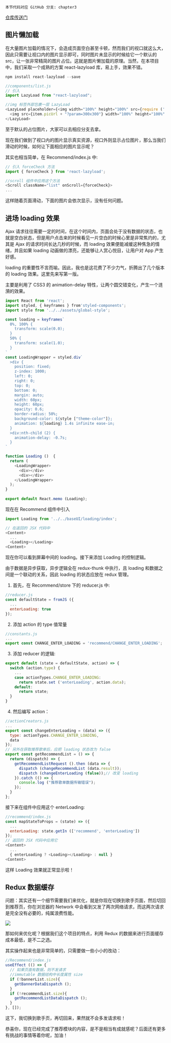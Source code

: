 ```!
本节代码对应 GitHub 分支: chapter3
```
[仓库传送门](https://github.com/sanyuan0704/react-cloud-music/tree/chapter3)

## 图片懒加载
在大量图片加载的情况下，会造成页面空白甚至卡顿，然而我们的视口就这么大，因此只需要让视口内的图片显示即可，同时图片未显示的时候给它一个默认的 src，让一张非常精简的图片占位。这就是图片懒加载的原理。当然，在本项目中，我们采取一个成熟的方案 react-lazyload 库，易上手，效果不错。

```js
npm install react-lazyload --save
```

```js
//components/list.js
// 引入
import LazyLoad from "react-lazyload";

//img 标签外部包裹一层 LazyLoad
<LazyLoad placeholder={<img width="100%" height="100%" src={require ('./music.png')} alt="music"/>}>
  <img src={item.picUrl + "?param=300x300"} width="100%" height="100%" alt="music"/>
</LazyLoad>
```
至于默认的占位图片，大家可以去相应分支去拿。

现在我们做到了视口内的图片显示真实资源，视口外则显示占位图片，那么当我们滑动的时候，如何让下面相应的图片显示呢？

其实也相当简单，在 Recommend/index.js 中:
```js
// 引入 forceCheck 方法
import { forceCheck } from 'react-lazyload';

//scroll 组件中应用这个方法
<Scroll className="list" onScroll={forceCheck}>
...
```
这样随着页面滑动，下面的图片会依次显示，没有任何问题。

## 进场 loading 效果
Ajax 请求往往需要一定的时间，在这个时间内，页面会处于没有数据的状态，也就是空白状态，但是用户点击来的时候看见一片空白的时候心里是非常焦灼的，尤其是 Ajax 的请求时间长达几秒的时候，而 loading 效果便能减缓这种焦急的情绪，并且如果 loading 动画做的漂亮，还能够让人赏心悦目，让用户对 App 产生好感。

loading 的重要性不言而喻。因此，我也是这花费了不少力气，折腾出了几个版本的 loading 效果。这里先来写第一版。

主要是利用了 CSS3 的 animation-delay 特性，让两个圆交错变化，产生一个涟漪的效果。
```js
import React from 'react';
import styled, { keyframes } from'styled-components';
import style from '../../assets/global-style';

const loading = keyframes`
  0%, 100% {
    transform: scale(0.0);
  }
  50% {
    transform: scale(1.0);
  }
`
const LoadingWrapper = styled.div`
  >div {
    position: fixed;
    z-index: 1000;
    left: 0; 
    right: 0;  
    top: 0;
    bottom: 0;
    margin: auto;
    width: 60px;
    height: 60px;
    opacity: 0.6;
    border-radius: 50%;
    background-color: ${style ["theme-color"]};
    animation: ${loading} 1.4s infinite ease-in;
  }
  >div:nth-child (2) {
    animation-delay: -0.7s;
  }
`

function Loading ()  {
  return (
    <LoadingWrapper>
      <div></div>
      <div></div>
    </LoadingWrapper>
  );
}
 
export default React.memo (Loading);
```

现在在 Recommend 组件中引入
```js
import Loading from '../../baseUI/loading/index';

// 在返回的 JSX 代码中
<Content>
  ...
  <Loading></Loading>
<Content>
```

现在你可以看到屏幕中间的 loading。接下来添加 Loading 的控制逻辑。

由于数据是异步获取，异步逻辑全在 redux-thunk 中执行，且 loading 和数据之间是一个联动的关系，因此 loading 的状态应放在 redux 管理。 

1. 首先，在 Recommend/store 下的 reducer.js 中:
```js
//reducer.js
const defaultState = fromJS ({
  ...
  enterLoading: true
});
```
2. 添加 action 的 type 值常量  
```js
//constants.js
...
export const CHANGE_ENTER_LOADING = 'recommend/CHANGE_ENTER_LOADING';
```

3. 添加 reducer 的逻辑:
```js
export default (state = defaultState, action) => {
  switch (action.type) {
    ...
    case actionTypes.CHANGE_ENTER_LOADING:
      return state.set ('enterLoading', action.data);
    default:
      return state;
  }
}
```

4. 然后编写 action：
```js
//actionCreators.js
...
export const changeEnterLoading = (data) => ({
  type: actionTypes.CHANGE_ENTER_LOADING,
  data
});
// 另外在获取推荐歌单后，应把 loading 状态改为 false
export const getRecommendList = () => {
  return (dispatch) => {
    getRecommendListRequest ().then (data => {
      dispatch (changeRecommendList (data.result));
      dispatch (changeEnterLoading (false));// 改变 loading
    }).catch (() => {
      console.log ("推荐歌单数据传输错误");
    });
  }
};
```
接下来在组件中应用这个 enterLoading:

```js
//recommend/index.js
const mapStateToProps = (state) => ({
  ...
  enterLoading: state.getIn (['recommend', 'enterLoading'])
});
// 返回的 JSX 代码中应用它
<Content>
  ...
  { enterLoading ? <Loading></Loading> : null }
<Content>
```
这样 Loading 效果就正常显示啦！

## Redux 数据缓存
问题：其实还有一个细节需要我们来优化，就是你现在切换到歌手页面，然后切回到推荐页，你在浏览器的 Network 中会看到又发了两次网络请求，而这两次请求是完全没有必要的，纯属浪费性能。

![](https://p1-jj.byteimg.com/tos-cn-i-t2oaga2asx/gold-user-assets/2019/10/18/16dddf168d7a60bc~tplv-t2oaga2asx-image.image)

那如何来优化呢？根据我们这个项目的特点，利用 Redux 的数据来进行页面缓存成本最低，是不二之选。

其实操作起来也是非常简单的，只需要做一些小小的改动：
```js
//Recommend/index.js
useEffect (() => {
  // 如果页面有数据，则不发请求
  //immutable 数据结构中长度属性 size
  if (!bannerList.size){
    getBannerDataDispatch ();
  }
  if (!recommendList.size){
    getRecommendListDataDispatch ();
  }
}, []);
```
这下，我切换到歌手页，再切回来，果然就不会多发请求啦！

恭喜你，现在已经完成了推荐模块的内容，是不是相当有成就感呢？后面还有更多有挑战的事情等着你呢，加油！
